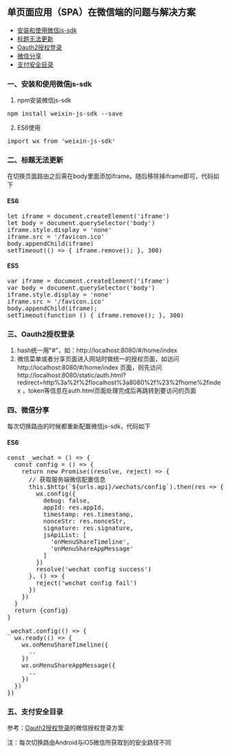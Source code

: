 ## 单页面应用（SPA）在微信端的问题与解决方案

- [安装和使用微信js-sdk](#安装和使用微信jsdk)
- [标题无法更新](#标题无法更新)
- [Oauth2授权登录](#Oauth2授权登录)
- [微信分享](#微信分享)
- [支付安全目录](#支付安全目录)

### 一、安装和使用微信js-sdk
1. npm安装微信js-sdk
<pre>
npm install weixin-js-sdk --save
</pre>

2. ES6使用
<pre>
import wx from 'weixin-js-sdk'
</pre>
### 二、标题无法更新
在切换页面路由之后需在body里面添加iframe，随后移除掉iframe即可，代码如下
#### ES6
<pre>
let iframe = document.createElement('iframe')
let body = document.querySelector('body')
iframe.style.display = 'none'
iframe.src = '/favicon.ico'
body.appendChild(iframe)
setTimeout(() => { iframe.remove(); }, 300)
</pre>
#### ES5
<pre>
var iframe = document.createElement('iframe')
var body = document.querySelector('body')
iframe.style.display = 'none'
iframe.src = '/favicon.ico'
body.appendChild(iframe);
setTimeout(function () { iframe.remove(); }, 300)
</pre>

### 三、Oauth2授权登录
1. hash统一用"#"，如：http://localhost:8080/#/home/index
2. 微信菜单或者分享页面进入网站时做统一的授权页面，如访问 http://localhost:8080/#/home/index 页面，则先访问 http://localhost:8080/static/auth.html?redirect=http%3a%2f%2flocalhost%3a8080%2f%23%2fhome%2findex ，token等信息在auth.html页面处理完成后再跳转到要访问的页面

### 四、微信分享
每次切换路由的时候都重新配置微信js-sdk，代码如下
#### ES6
<pre>
const _wechat = () => {
  const config = () => {
    return new Promise((resolve, reject) => {
      // 获取服务端微信配置信息
      this.$http(`${urls.api}/wechats/config`).then(res => {
        wx.config({
          debug: false,
          appId: res.appId,
          timestamp: res.timestamp,
          nonceStr: res.nonceStr,
          signature: res.signature,
          jsApiList: [
            'onMenuShareTimeline',
            'onMenuShareAppMessage'
          ]
        })
        resolve('wechat config success')
      }, () => {
        reject('wechat config fail')
      })
    })
  }
  return {config}
}

_wechat.config(() => {
  wx.ready(() => {
    wx.onMenuShareTimeline({
      ..
    })
    wx.onMenuShareAppMessage({
      ..
    })
  })
})
</pre>

### 五、支付安全目录
参考：[Oauth2授权登录](#Oauth2授权登录)的微信授权登录方案

注：每次切换路由Android与iOS微信所获取到的安全路径不同